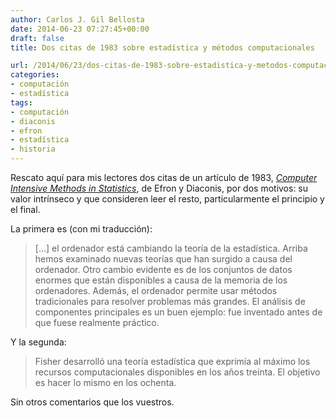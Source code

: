 ```yaml
---
author: Carlos J. Gil Bellosta
date: 2014-06-23 07:27:45+00:00
draft: false
title: Dos citas de 1983 sobre estadística y métodos computacionales

url: /2014/06/23/dos-citas-de-1983-sobre-estadistica-y-metodos-computacionales/
categories:
- computación
- estadística
tags:
- computación
- diaconis
- efron
- estadística
- historia
---
```


Rescato aquí para mis lectores dos citas de un artículo de 1983, [_Computer Intensive Methods in Statistics_](https://statistics.stanford.edu/sites/default/files/BIO%2083.pdf), de Efron y Diaconis, por dos motivos: su valor intrínseco y que consideren leer el resto, particularmente el principio y el final.

La primera es (con mi traducción):

> [...] el ordenador está cambiando la teoría de la estadística. Arriba hemos examinado nuevas teorías que han surgido a causa del ordenador. Otro cambio evidente es de los conjuntos de datos enormes que están disponibles a causa de la memoria de los ordenadores. Además, el ordenador permite usar métodos tradicionales para resolver problemas más grandes. El análisis de componentes principales es un buen ejemplo: fue inventado antes de que fuese realmente práctico.

Y la segunda:

>Fisher desarrolló una teoría estadística que exprimía al máximo los recursos computacionales disponibles en los años treinta. El objetivo es hacer lo mismo en los ochenta.

Sin otros comentarios que los vuestros.





